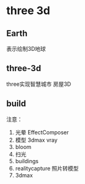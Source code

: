 # three 3d

## Earth
表示绘制3D地球
## three-3d
three实现智慧城市
房屋3D

## build

注意：
1. 光晕 EffectComposer
2. 模型 3dmax vray
3. bloom
4. 扫光
5. buildings
6. realitycapture 照片转模型
7. 3dmax
